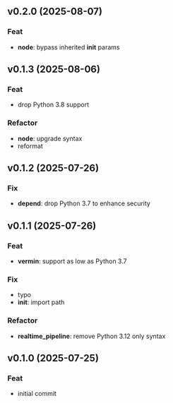 ## v0.2.0 (2025-08-07)

### Feat

- **node**: bypass inherited __init__ params

## v0.1.3 (2025-08-06)

### Feat

- drop Python 3.8 support

### Refactor

- **node**: upgrade syntax
- reformat

## v0.1.2 (2025-07-26)

### Fix

- **depend**: drop Python 3.7 to enhance security

## v0.1.1 (2025-07-26)

### Feat

- **vermin**: support as low as Python 3.7

### Fix

- typo
- **__init__**: import path

### Refactor

- **realtime_pipeline**: remove Python 3.12 only syntax

## v0.1.0 (2025-07-25)

### Feat

- initial commit
